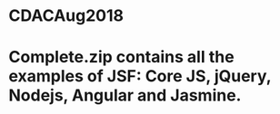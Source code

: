 # CDACAug2018
# Complete.zip contains all the examples of JSF: Core JS, jQuery, Nodejs, Angular and Jasmine.
